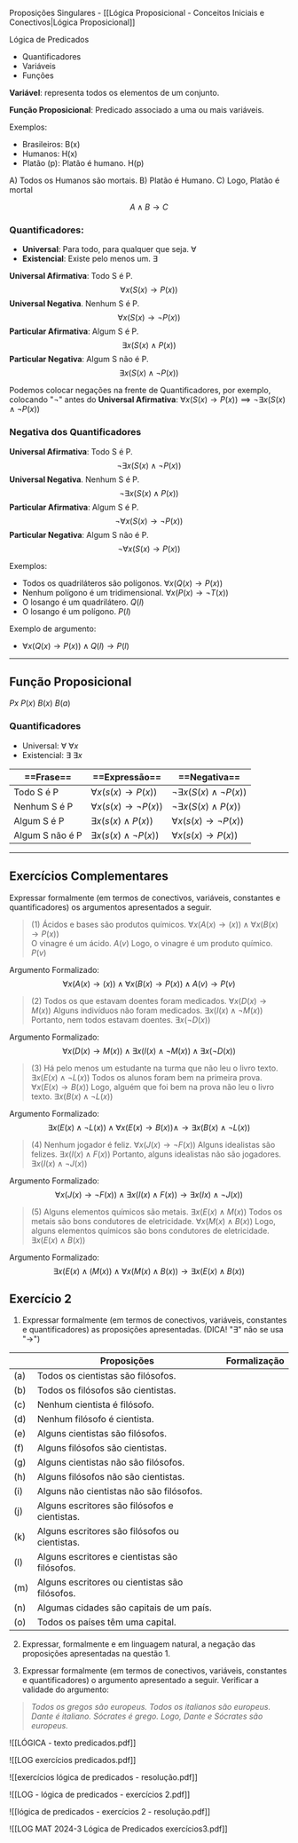 Proposições Singulares - [[Lógica Proposicional - Conceitos Iniciais e Conectivos|Lógica Proposicional]]  

Lógica de Predicados
- Quantificadores
- Variáveis
- Funções

**Variável**: representa todos os elementos de um conjunto.

**Função Proposicional**: Predicado associado a uma ou mais variáveis.

Exemplos:
- Brasileiros: B(x)
- Humanos: H(x)
- Platão (p): Platão é humano. H(p)

A) Todos os Humanos são mortais.
B) Platão é Humano.
C) Logo, Platão é mortal

$$
A \land B \to C
$$

### Quantificadores:
- **Universal**: Para todo, para qualquer que seja. $\forall$ 
- **Existencial**: Existe pelo menos um. $\exists$

**Universal Afirmativa**: Todo S é P.
$$ \forall x(S(x) \to P (x)) $$
**Universal Negativa**. Nenhum S é P.
$$ \forall x(S(x) \to\neg P(x)) $$
**Particular Afirmativa**: Algum S é P.
$$\exists x (S(x) \land P(x))$$
**Particular Negativa**: Algum S não é P.
$$\exists x (S(x) \land\neg P(x))$$ 

Podemos colocar negações na frente de Quantificadores, por exemplo, colocando "$\neg$"  antes do **Universal Afirmativa**: $\forall x(S(x) \to P (x)) \implies \neg \exists x (S(x) \land\neg P(x))$ 

### Negativa dos Quantificadores
**Universal Afirmativa**: Todo S é P.
$$\neg \exists x (S(x) \land\neg P(x))$$ 
**Universal Negativa**. Nenhum S é P. 
$$\neg \exists x (S(x) \land P(x))$$
**Particular Afirmativa**: Algum S é P. 
$$\neg \forall x(S(x) \to\neg P(x)) $$**Particular Negativa**: Algum S não é P.
$$\neg \forall x(S(x) \to P (x)) $$

Exemplos: 
- Todos os quadriláteros são polígonos. $\forall x(Q(x) \to P(x))$ 
- Nenhum polígono é um tridimensional. $\forall x (P(x) \to \neg T(x))$
- O losango é um quadrilátero. $Q(l)$
- O losango é um polígono. $P(l)$

Exemplo de argumento:
- $\forall x(Q(x)\to P(x)) \land Q(l) \to P(l)$  

--------------------------------------------------------------------

## Função Proposicional
$Px$        $P(x)$
$B(x)$    $B(a)$   
### Quantificadores

- Universal: $\forall$        $\forall x$
- Existencial: $\exists$      $\exists x$   

| ==Frase==       | ==Expressão==                      | ==Negativa==                            |
| --------------- | ---------------------------------- | --------------------------------------- |
| Todo S é P      | $\forall x(s(x) \to P(x))$         | $\neg \exists x (S(x) \land \neg P(x))$ |
| Nenhum S é P    | $\forall x(s(x) \to \neg P(x))$    | $\neg \exists x (S(x) \land P(x))$      |
| Algum S é P     | $\exists x (s(x) \land P(x))$      | $\forall x(s(x) \to \neg P(x))$         |
| Algum S não é P | $\exists x (s(x) \land \neg P(x))$ | $\forall x(s(x) \to P(x))$              |

----

## Exercícios Complementares
Expressar formalmente (em termos de conectivos, variáveis, constantes e quantificadores) os argumentos apresentados a seguir.

> (1)  Ácidos e bases são produtos químicos. $\forall x(A(x) \to (x)) \land \forall x(B(x)\to P(x))$  
>  O vinagre é um ácido. $A(v)$
>  Logo, o vinagre é um produto químico. $P(v)$

Argumento Formalizado: 
$$\forall x(A(x) \to (x)) \land \forall x(B(x)\to P(x)) \land A(v) \to P(v)$$

> (2) Todos os que estavam doentes foram medicados. $\forall x(D(x) \to M(x))$
> Alguns indivíduos não foram medicados. $\exists x(I(x) \land \neg M(x))$
> Portanto, nem todos estavam doentes. $\exists x(\neg D(x))$

Argumento Formalizado: 
$$\forall x (D(x) \to M(x)) \land \exists x (I(x) \land \neg M(x)) \land \exists x(\neg D(x))$$

> (3) Há pelo menos um estudante na turma que não leu o livro texto. $\exists x(E(x) \land \neg L(x))$
> Todos os alunos foram bem na primeira prova. $\forall x(E(x) \to B(x))$
> Logo, alguém que foi bem na prova não leu o livro texto. $\exists x(B(x) \land \neg L(x))$

Argumento Formalizado: $$\exists x (E(x)\land \neg L(x)) \land \forall x(E(x) \to B(x)) \land \to \exists x(B(x) \land \neg L(x))$$

> (4) Nenhum jogador é feliz. $\forall x(J(x) \to \neg F(x))$
> Alguns idealistas são felizes. $\exists x(I(x) \land F(x))$
> Portanto, alguns idealistas não são jogadores. $\exists x(I(x) \land \neg J(x))$

Argumento Formalizado: $$\forall x(J(x) \to \neg F(x)) \land \exists x (I(x) \land F(x)) \to \exists x (Ix) \land \neg J(x))$$

> (5) Alguns elementos químicos são metais. $\exists x(E(x) \land M(x))$
> Todos os metais são bons condutores de eletricidade. $\forall x(M(x) \land B(x))$
> Logo, alguns elementos químicos são bons condutores de eletricidade. $\exists x(E(x) \land B(x))$

Argumento Formalizado: 
$$\exists x (E(x) \land (M(x)) \land \forall x(M(x) \land B(x)) \to \exists x(E(x) \land B(x))$$ 
## Exercício 2
1) Expressar formalmente (em termos de conectivos, variáveis, constantes e quantificadores) as proposições apresentadas. (DICA! "$\exists$" não se usa "$\to$")

|     | Proposições                                    | Formalização |
| --- | ---------------------------------------------- | ------------ |
| (a) | Todos os cientistas são filósofos.             |              |
| (b) | Todos os filósofos são cientistas.             |              |
| (c) | Nenhum cientista é filósofo.                   |              |
| (d) | Nenhum filósofo é cientista.                   |              |
| (e) | Alguns cientistas são filósofos.               |              |
| (f) | Alguns filósofos são cientistas.               |              |
| (g) | Alguns cientistas não são filósofos.           |              |
| (h) | Alguns filósofos não são cientistas.           |              |
| (i) | Alguns não cientistas não são filósofos.       |              |
| (j) | Alguns escritores são filósofos e cientistas.  |              |
| (k) | Alguns escritores são filósofos ou cientistas. |              |
| (l) | Alguns escritores e cientistas são filósofos.  |              |
| (m) | Alguns escritores ou cientistas são filósofos. |              |
| (n) | Algumas cidades são capitais de um país.       |              |
| (o) | Todos os países têm uma capital.               |              |

2) Expressar, formalmente e em linguagem natural, a negação das proposições apresentadas na questão 1.


3) Expressar formalmente (em termos de conectivos, variáveis, constantes e quantificadores) o argumento apresentado a seguir. Verificar a validade do argumento:

>*Todos os gregos são europeus. Todos os italianos são europeus. Dante é italiano. Sócrates é grego. Logo, Dante e Sócrates são europeus.* 

![[LÓGICA - texto predicados.pdf]]

![[LOG exercícios predicados.pdf]]

![[exercícios lógica de predicados - resolução.pdf]]


![[LOG - lógica de predicados - exercícios 2.pdf]]


![[lógica de predicados - exercícios 2 - resolução.pdf]]


![[LOG MAT 2024-3 Lógica de Predicados exercícios3.pdf]]
